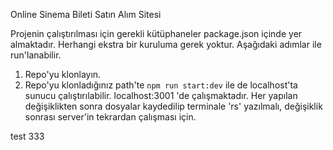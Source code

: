 Online Sinema Bileti Satın Alım Sitesi

Projenin çalıştırılması için gerekli kütüphaneler package.json içinde yer almaktadır. Herhangi ekstra bir kuruluma gerek yoktur. Aşağıdaki adımlar ile run'lanabilir. 

1. Repo'yu klonlayın.
2. Repo'yu klonladığınız path'te `npm run start:dev` ile de localhost'ta sunucu çalıştırılabilir. localhost:3001 'de çalışmaktadır. Her yapılan değişiklikten sonra dosyalar kaydedilip terminale 'rs' yazılmalı, değişiklik sonrası server'in tekrardan çalışması için.

test
333